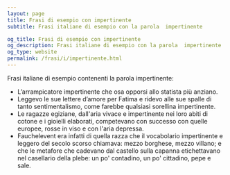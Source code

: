 ```yaml
---
layout: page
title: Frasi di esempio con impertinente 
subtitle: Frasi italiane di esempio con la parola  impertinente

og_title: Frasi di esempio con impertinente 
og_description: Frasi italiane di esempio con la parola  impertinente
og_type: website
permalink: /frasi/i/impertinente.html
---
```


Frasi italiane di esempio contenenti la parola impertinente:


- L’arrampicatore impertinente che osa opporsi allo statista più anziano.
- Leggevo le sue lettere d’amore per Fatima e ridevo alle sue spalle di tanto sentimentalismo, come farebbe qualsiasi sorellina impertinente.
- Le ragazze egiziane, dall'aria vivace e impertinente nei loro abiti di cotone e i gioielli elaborati, competevano con successo con quelle europee, rosse in viso e con l'aria depressa.
- Fauchelevent era infatti di quella razza che il vocabolario impertinente e leggero del secolo scorso chiamava: mezzo borghese, mezzo villano; e che le metafore che cadevano dal castello sulla capanna etichettavano nel casellario della plebe: un po' contadino, un po' cittadino, pepe e sale.
